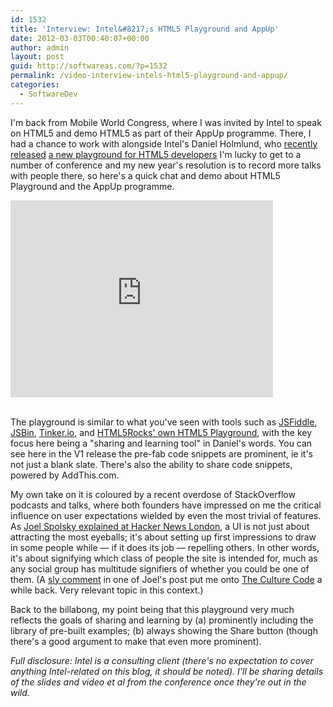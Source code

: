 ```yaml
---
id: 1532
title: 'Interview: Intel&#8217;s HTML5 Playground and AppUp'
date: 2012-03-03T00:40:07+00:00
author: admin
layout: post
guid: http://softwareas.com/?p=1532
permalink: /video-interview-intels-html5-playground-and-appup/
categories:
  - SoftwareDev
---
```

I'm back from Mobile World Congress, where I was invited by Intel to speak on HTML5 and demo HTML5 as part of their AppUp programme. There, I had a chance to work with alongside Intel's Daniel Holmlund, who [recently released](http://appdeveloper.intel.com/en-us/article/introducing-html5-playground) [a new playground for HTML5 developers](http://toolbox-appdeveloper.intel.com/html5playground/) I'm lucky to get to a number of conference and my new year's resolution is to record more talks with people there, so here's a quick chat and demo about HTML5 Playground and the AppUp programme.

<iframe width="420" height="315" src="http://www.youtube.com/embed/WDk-rq6HvqI" frameborder="0" allowfullscreen></iframe>

<br/>The playground is similar to what you've seen with tools such as [JSFiddle](http://jsfiddle.net), [JSBin](http://jsbin.com), [Tinker.io](http://tinker.io), and [HTML5Rocks' own HTML5 Playground](http://playground.html5rocks.com/), with the key focus here being a "sharing and learning tool" in Daniel's words. You can see here in the V1 release the pre-fab code snippets are prominent, ie it's not just a blank slate. There's also the ability to share code snippets, powered by AddThis.com.

My own take on it is coloured by a recent overdose of StackOverflow podcasts and talks, where both founders have impressed on me the critical influence on user expectations wielded by even the most trivial of features. As [Joel Spolsky explained at Hacker News London](http://vimeo.com/37309773), a UI is not just about attracting the most eyeballs; it's about setting up first impressions to draw in some people while &mdash; if it does its job &mdash; repelling others. In other words, it's about signifying which class of people the site is intended for, much as any social group has multitude signifiers of whether you could be one of them. (A [sly comment](http://www.joelonsoftware.com/items/2007/10/05.html) in one of Joel's post put me onto [The Culture Code](http://www.amazon.co.uk/Culture-Code-Ingenious-Understand-People/dp/0767920570) a while back. Very relevant topic in this context.)

Back to the billabong, my point being that this playground very much reflects the goals of sharing and learning by (a) prominently including the library of pre-built examples; (b) always showing the Share button (though there's a good argument to make that even more prominent).

<em>Full disclosure: Intel is a consulting client (there's no expectation to cover anything Intel-related on this blog, it should be noted). I'll be sharing details of the slides and video et al from the conference once they're out in the wild.</em>